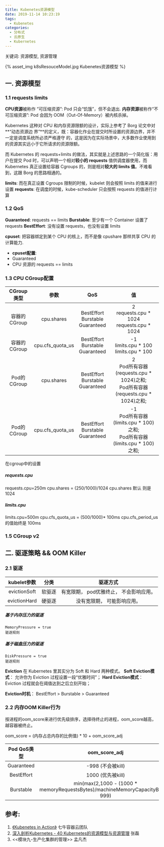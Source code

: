 ```yaml
---
title: Kubenetes资源模型
date: 2019-11-14 10:23:19
tags:
  - Kubenetes
categories:
  - 分布式 
  - 云原生
  - Kubernetes 
---
```


<p></p>
<!-- more -->

关键词: 资源模型, 资源管理

{% asset_img   k8sResouceModel.jpg   Kubenetes资源模型  %}

## 一. 资源模型
### 1.1 requests limits
**CPU资源**被称作 “可压缩资源”: Pod 只会“饥饿”，但不会退出.
**内存资源**被称作“不可压缩资源”: Pod 会因为 OOM（Out-Of-Memory）被内核杀掉。

Kubernetes 这种对 CPU 和内存资源限额的设计，实际上参考了 Borg 论文中对**“动态资源边
界”**的定义，既：容器化作业在提交时所设置的资源边界，并不一定是调度系统所必须严格遵守
的，这是因为在实际场景中，大多数作业使用到的资源其实远小于它所请求的资源限额。

而 Kubernetes 的 requests+limits 的做法，其实就是上述思路的一个简化版：用户在提交
Pod 时，可以声明一个相对**较小的 requests** 值供调度器使用，而 Kubernetes 真正设置给容器
Cgroups 的，则是相对**较大的 limits 值**。不难看到，这跟 Borg 的思路相通的。

**limits**: 而在真正设置 Cgroups 限制的时候，kubelet 则会按照 limits 的值来进行设置
**requests**: 在调度的时候，kube-scheduler 只会按照 requests 的值进行计算


### 1.2 QoS

**Guaranteed**:  requests == limits
**Burstable**:  至少有一个 Container 设置了 requests
**BestEffort**:  没有设置 requests，也没有设置 limits


**cpuset**: 把容器绑定到某个 CPU 的核上，而不是像 cpushare 那样共享 CPU 的计算能力.
+ **cpuset配置**: 
+ Guaranteed
+ CPU 资源的 requests == limits

### 1.3 CPU CGroup配置 

CGroup类型    |  参数  |   QoS  | 值
:-:|:-:|:-:|:-:
容器的CGroup  | cpu.shares | BestEffort <br> Burstable <br> Guaranteed | 2  <br> requests.cpu * 1024 <br> requests.cpu * 1024
容器的CGroup  | cpu.cfs_quota_us | BestEffort <br> Burstable <br> Guaranteed | -1 <br> limits.cpu * 100 <br> limits.cpu * 100 
Pod的CGroup  | cpu.shares | BestEffort <br> Burstable <br> Guaranteed | 2 <br> Pod所有容器(requests.cpu * 1024)之和; <br> Pod所有容器(requests.cpu * 1024)之和;
Pod的CGroup  | cpu.cfs_quota_us | BestEffort <br> Burstable <br> Guaranteed | -1 <br> Pod所有容器(limits.cpu * 100)之和; <br> Pod所有容器(limits.cpu * 100)之和;


在cgroup中的设置
##### requests.cpu
requests.cpu=250m
cpu.shares = (250/1000)/1024 
cpu.shares 默认 则是 1024

##### limits.cpu 
limits.cpu=500m
cpu.cfs_quota_us =  (500/1000)* 100ms
cpu.cfs_period_us 的值始终是 100ms


### 1.5 CGroup v2


## 二. 驱逐策略 && OOM Killer
### 2.1 驱逐
kubelet参数  |  分类 | 驱逐方式
:-:|:-:|:-:
evictionSoft | 软驱逐 |  有宽限期， pod优雅终止， 不会影响应用。
evictionHard | 硬驱逐 | 没有宽限期， 可能影响应用。

##### 基于内存压力的驱逐
    MemoryPressure = true
    驱逐规则

##### 基于磁盘压力的驱逐
    DiskPressure = true
    驱逐规则

**Eviction** 在 Kubernetes 里其实分为 Soft 和 Hard 两种模式。
**Soft Eviction模式**： 允许你为 Eviction 过程设置一段“优雅时间”；
**Hard Eviction模式**： Eviction 过程就会在阈值达到之后立刻开始；

**Eviction时机**：
BestEffort > Burstable > Guaranteed


### 2.2 内存OOM Killer行为
按进程的oom_score来进行优先级排序，选择待终止的进程，oom_score越高， 越容器被终止。

oom_score = (内存占总内存的比例值) * 10 + oom_score_adj

Pod QoS类型    |  oom_score_adj 
:-:|:-:
Guaranteed    |  -998 (不会被kill)
BestEffort    |  1000 (优先被kill)
Burstable     |  min(max(2,1000 - (1000 * memoryRequestsBytes)/machineMemoryCapacityBytes), 999)


## 参考:
1. [《Kubenetes in Action》](http://product.dangdang.com/26439199.html?ref=book-65152-9168_1-529800-3)  七牛容器云团队
2. [深入剖析Kubernetes - 40  Kubernetes的资源模型与资源管理]() 张磊
3. <<模块九-生产化集群的管理>> 孟凡杰 






